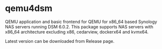 # qemu4dsm
QEMU application and basic frontend for QEMU for x86_64 based Synology NAS servers running DSM 6.0.2. This package supports NAS servers with x86_64 architecture excluding x86, cedarview, dockerx64 and kvmx64.

Latest version can be downloaded from Release page.
